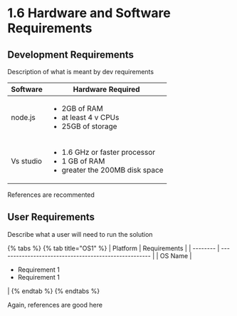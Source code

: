 # 1.6 Hardware and Software Requirements

## Development Requirements

Description of what is meant by dev requirements

| Software  | Hardware Required                                                                                               |
| --------- | --------------------------------------------------------------------------------------------------------------- |
| node.js   | <p></p><ul><li>2GB of RAM</li><li>at least 4 v CPUs</li><li>25GB of storage</li></ul>                           |
| Vs studio | <p></p><ul><li>1.6 GHz or faster processor</li><li>1 GB of RAM</li><li>greater  the 200MB disk space </li></ul> |

References are recommented

## User Requirements

Describe what a user will need to run the solution

{% tabs %}
{% tab title="OS1" %}
| Platform | Requirements                                          |
| -------- | ----------------------------------------------------- |
| OS Name  | <ul><li>Requirement 1</li><li>Requirement 1</li></ul> |
{% endtab %}
{% endtabs %}

Again, references are good here

